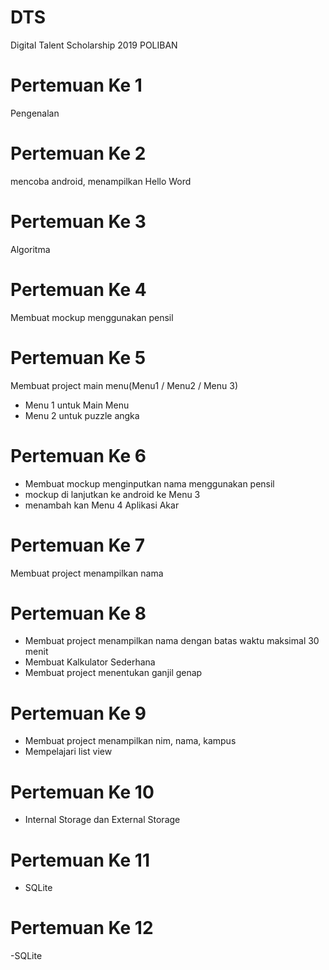# DTS
Digital Talent Scholarship 2019 POLIBAN

# Pertemuan Ke 1
Pengenalan

# Pertemuan Ke 2
mencoba android, menampilkan Hello Word

# Pertemuan Ke 3
Algoritma

# Pertemuan Ke 4
Membuat mockup menggunakan pensil

# Pertemuan Ke 5
Membuat project main menu(Menu1 / Menu2 / Menu 3)
- Menu 1 untuk Main Menu
- Menu 2 untuk puzzle angka

# Pertemuan Ke 6
- Membuat mockup menginputkan nama menggunakan pensil 
- mockup di lanjutkan ke android ke Menu 3
- menambah kan Menu 4 Aplikasi Akar

# Pertemuan Ke 7
Membuat project menampilkan nama

# Pertemuan Ke 8
- Membuat project menampilkan nama dengan batas waktu maksimal 30 menit
- Membuat Kalkulator Sederhana
- Membuat project menentukan ganjil genap

# Pertemuan Ke 9
- Membuat project menampilkan nim, nama, kampus
- Mempelajari list view

# Pertemuan Ke 10
- Internal Storage dan External Storage

# Pertemuan Ke 11
- SQLite

# Pertemuan Ke 12
-SQLite